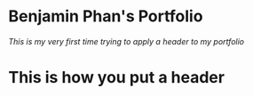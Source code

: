 # Benjamin Phan's Portfolio
###### This is my very first time trying to apply a header to my portfolio
# This is how you put a header
